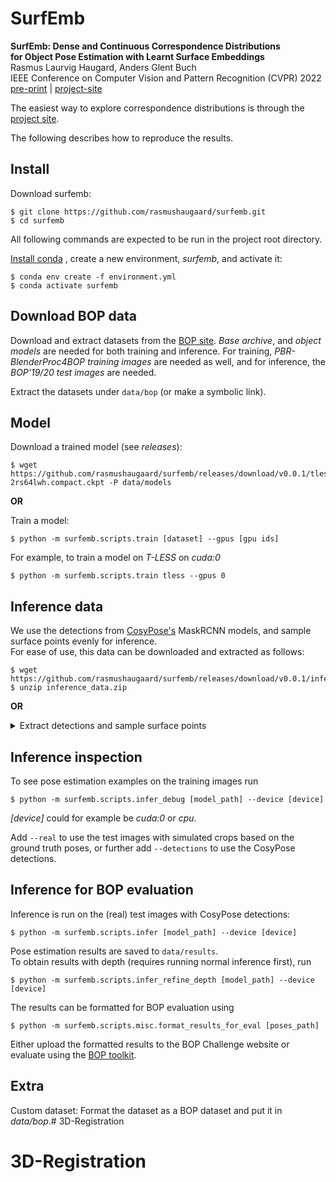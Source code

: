 # SurfEmb

**SurfEmb: Dense and Continuous Correspondence Distributions  
for Object Pose Estimation with Learnt Surface Embeddings**  
Rasmus Laurvig Haugard, Anders Glent Buch  
IEEE Conference on Computer Vision and Pattern Recognition (CVPR) 2022  
[pre-print](https://arxiv.org/abs/2111.13489) |
[project-site](https://surfemb.github.io/)

The easiest way to explore correspondence distributions is through the [project site](https://surfemb.github.io/).

The following describes how to reproduce the results.

## Install

Download surfemb:

```shell
$ git clone https://github.com/rasmushaugaard/surfemb.git
$ cd surfemb
```

All following commands are expected to be run in the project root directory.

[Install conda](https://docs.conda.io/projects/conda/en/latest/user-guide/install/index.html)
, create a new environment, *surfemb*, and activate it:

```shell
$ conda env create -f environment.yml
$ conda activate surfemb
```

## Download BOP data

Download and extract datasets from the [BOP site](https://bop.felk.cvut.cz/datasets/).
*Base archive*, and *object models* are needed for both training and inference. For training, *PBR-BlenderProc4BOP
training images* are needed as well, and for inference, the *BOP'19/20 test images* are needed.

Extract the datasets under ```data/bop``` (or make a symbolic link).

## Model

Download a trained model (see *releases*):

```shell
$ wget https://github.com/rasmushaugaard/surfemb/releases/download/v0.0.1/tless-2rs64lwh.compact.ckpt -P data/models
```

**OR**

Train a model:

```shell
$ python -m surfemb.scripts.train [dataset] --gpus [gpu ids]
```

For example, to train a model on *T-LESS* on *cuda:0*

```shell
$ python -m surfemb.scripts.train tless --gpus 0
```

## Inference data

We use the detections from [CosyPose's](https://github.com/ylabbe/cosypose) MaskRCNN models, and sample surface points
evenly for inference.  
For ease of use, this data can be downloaded and extracted as follows:

```shell
$ wget https://github.com/rasmushaugaard/surfemb/releases/download/v0.0.1/inference_data.zip
$ unzip inference_data.zip
```

**OR**

<details>
<summary>Extract detections and sample surface points</summary>

### Surface samples

First, flip the normals of ITODD object 18, which is inside out. 

Then remove invisible parts of the objects

```shell
$ python -m surfemb.scripts.misc.surface_samples_remesh_visible [dataset] 
```

sample points evenly from the mesh surface

```shell
$ python -m surfemb.scripts.misc.surface_samples_sample_even [dataset] 
```

and recover the normals for the sampled points.

```shell
$ python -m surfemb.scripts.misc.surface_samples_recover_normals [dataset] 
```

### Detection results

Download CosyPose in the same directory as SurfEmb was downloaded in, install CosyPose and follow their guide to
download their BOP-trained detection results. Then:

```shell
$ python -m surfemb.scripts.misc.load_detection_results [dataset]
```

</details>

## Inference inspection

To see pose estimation examples on the training images run

```shell
$ python -m surfemb.scripts.infer_debug [model_path] --device [device]
```

*[device]* could for example be *cuda:0* or *cpu*.

Add ```--real``` to use the test images with simulated crops based on the ground truth poses, or further
add ```--detections``` to use the CosyPose detections.

## Inference for BOP evaluation

Inference is run on the (real) test images with CosyPose detections:

```shell
$ python -m surfemb.scripts.infer [model_path] --device [device]
```

Pose estimation results are saved to ```data/results```.  
To obtain results with depth (requires running normal inference first), run

```shell
$ python -m surfemb.scripts.infer_refine_depth [model_path] --device [device]
```

The results can be formatted for BOP evaluation using

```shell
$ python -m surfemb.scripts.misc.format_results_for_eval [poses_path]
```

Either upload the formatted results to the BOP Challenge website or evaluate using
the [BOP toolkit](https://github.com/thodan/bop_toolkit).

## Extra

Custom dataset:
Format the dataset as a BOP dataset and put it in *data/bop*.# 3D-Registration
# 3D-Registration
